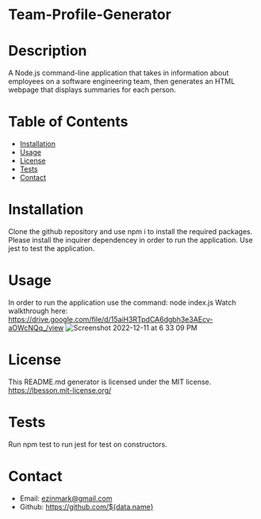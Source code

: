# Team-Profile-Generator

# Description
A Node.js command-line application that takes in information about employees on a software engineering team, then generates an HTML webpage that displays summaries for each person.

# Table of Contents 
* [Installation](#installation)
* [Usage](#usage)
* [License](#license)
* [Tests](#tests)
* [Contact](#contact)
# Installation 
Clone the github repository and use npm i to install the required packages. Please install the inquirer dependencey in order to run the application. Use jest to test the application. 
# Usage
In order to run the application use the command: node index.js
Watch walkthrough here: https://drive.google.com/file/d/15aiH3RTpdCA6dgbh3e3AEcv-aOWcNQq_/view
![Screenshot 2022-12-11 at 6 33 09 PM](https://user-images.githubusercontent.com/112808494/207157604-b916e2b0-781f-4085-b34b-9502d72bf69d.png)
# License 
This README.md generator is licensed under the MIT license.
https://lbesson.mit-license.org/
# Tests 
Run npm test to run jest for test on constructors.
# Contact
* Email: ezinmark@gmail.com
* Github: https://github.com/${data.name}
